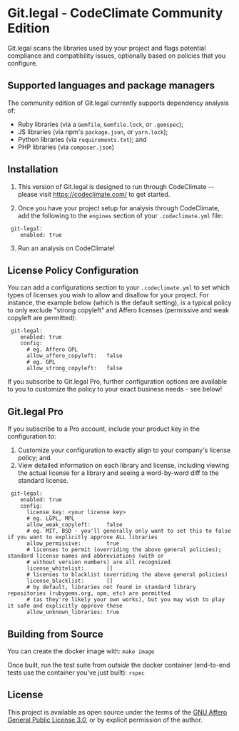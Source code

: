 # Git.legal - CodeClimate Community Edition

Git.legal scans the libraries used by your project and flags potential compliance and compatibility issues, optionally
based on policies that you configure.

## Supported languages and package managers

The community edition of Git.legal currently supports dependency analysis of:
- Ruby libraries (via a `Gemfile`, `Gemfile.lock`, or `.gemspec`);
- JS libraries (via npm's `package.json`, or `yarn.lock`);
- Python libraries (via `requirements.txt`); and
- PHP libraries (via `composer.json`)

## Installation

1. This version of Git.legal is designed to run through CodeClimate -- please visit https://codeclimate.com/ to get started.

2. Once you have your project setup for analysis through CodeClimate, add the following to the `engines` section of your
`.codeclimate.yml` file:

```
 git-legal:
    enabled: true
```

3. Run an analysis on CodeClimate!

## License Policy Configuration

You can add a configurations section to your `.codeclimate.yml` to set which types of licenses you wish to allow and
disallow for your project.  For instance, the example below (which is the default setting), is a typical policy to only
exclude "strong copyleft" and Affero licenses (permissive and weak copyleft are permitted):

```
 git-legal:
    enabled: true
    config:
      # eg. Affero GPL
      allow_affero_copyleft:   false
      # eg. GPL
      allow_strong_copyleft:   false
```

If you subscribe to Git.legal Pro, further configuration options are available to you to customize the policy to your 
exact business needs - see below!

## Git.legal Pro

If you subscribe to a Pro account, include your product key in the configuration to:
  1. Customize your configuration to exactly align to your company's license policy; and
  2. View detailed information on each library and license, including viewing the actual license for a library and seeing a word-by-word diff to the standard license.

```
 git-legal:
    enabled: true
    config:
      license_key: <your license key>
      # eg. LGPL, MPL
      allow_weak_copyleft:     false
      # eg. MIT, BSD - you'll generally only want to set this to false if you want to explicitly approve ALL libraries
      allow_permissive:        true
      # licenses to permit (overriding the above general policies); standard license names and abbreviations (with or
      # without version numbers) are all recognized
      license_whitelist:       []
      # licenses to blacklist (overriding the above general policies)
      license_blacklist:       []
      # by default, libraries not found in standard library repositories (rubygems.org, npm, etc) are permitted
      # (as they're likely your own works), but you may wish to play it safe and explicitly approve these
      allow_unknown_libraries: true
```      

## Building from Source

You can create the docker image with: `make image`

Once built, run the test suite from *outside* the docker container (end-to-end tests use the container you've just built): `rspec`

## License

This project is available as open source under the terms of the
[GNU Affero General Public License 3.0](https://www.gnu.org/licenses/agpl-3.0.en.html), or by explicit permission of
the author.


